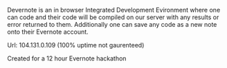 Devernote is an in browser Integrated Development Evironment where one can code and their code will be compiled on our server with any results or error returned to them. Additionally one can save any code as a new note onto their Evernote account. 

Url: 104.131.0.109 (100% uptime not gaurenteed)

Created for a 12 hour Evernote hackathon
